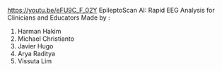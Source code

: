https://youtu.be/eFU9C_F_02Y
EpileptoScan AI: Rapid EEG Analysis for Clinicians and Educators
Made by :
1. Harman Hakim
2. Michael Christianto
3. Javier Hugo
4. Arya Raditya
5. Vissuta Lim
